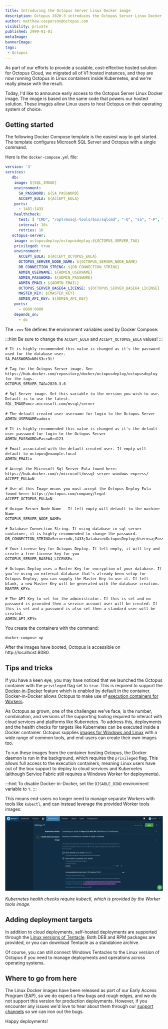 ```yaml
---
title: Introducing the Octopus Server Linux Docker image
description: Octopus 2020.3 introduces the Octopus Server Linux Docker image
author: matthew.casperson@octopus.com
visibility: private
published: 2999-01-01
metaImage: 
bannerImage: 
tags:
 - Octopus
---
```


As part of our efforts to provide a scalable, cost-effective hosted solution for Octopus Cloud, we migrated all of V1 hosted instances, and they are now running Octopus in Linux containers inside Kubernetes, and we're really please with the result.

Today, I'd like to announce early access to the Octopus Server Linux Docker image. The image is based on the same code that powers our hosted solution. These images allow Linux users to host Octopus on their operating system of choice.

## Getting started

The following Docker Compose template is the easiest way to get started. The template configures Microsoft SQL Server and Octopus with a single command.

Here is the `docker-compose.yml` file:

```yaml
version: '3'
services:
   db:
    image: ${SQL_IMAGE}
    environment:
      SA_PASSWORD: ${SA_PASSWORD}
      ACCEPT_EULA: ${ACCEPT_EULA}
    ports:
      - 1401:1433
    healthcheck:
      test: [ "CMD", "/opt/mssql-tools/bin/sqlcmd", "-U", "sa", "-P", "${SA_PASSWORD}", "-Q", "select 1"]
      interval: 10s
      retries: 10
   octopus-server:
    image: octopusdeploy/octopusdeploy:${OCTOPUS_SERVER_TAG}
    privileged: true
    environment:
      ACCEPT_EULA: ${ACCEPT_OCTOPUS_EULA}
      OCTOPUS_SERVER_NODE_NAME: ${OCTOPUS_SERVER_NODE_NAME}
      DB_CONNECTION_STRING: ${DB_CONNECTION_STRING}
      ADMIN_USERNAME: ${ADMIN_USERNAME}
      ADMIN_PASSWORD: ${ADMIN_PASSWORD}
      ADMIN_EMAIL: ${ADMIN_EMAIL}
      OCTOPUS_SERVER_BASE64_LICENSE: ${OCTOPUS_SERVER_BASE64_LICENSE}
      MASTER_KEY: ${MASTER_KEY}
      ADMIN_API_KEY: ${ADMIN_API_KEY}
    ports:
      - 8080:8080
    depends_on:
      - db
```

The `.env` file defines the environment variables used by Docker Compose:

:::hint
Be sure to change the `ACCEPT_EULA` and `ACCEPT_OCTOPUS_EULA` values!
:::

```
# It is highly recommended this value is changed as it's the password used for the database user.
SA_PASSWORD=N0tS3cr3t!

# Tag for the Octopus Server image. See https://hub.docker.com/repository/docker/octopusdeploy/octopusdeploy for the tags.
OCTOPUS_SERVER_TAG=2020.3.0

# Sql Server image. Set this variable to the version you wish to use. Default is to use the latest.
SQL_IMAGE=mcr.microsoft.com/mssql/server

# The default created user username for login to the Octopus Server
ADMIN_USERNAME=admin

# It is highly recommended this value is changed as it's the default user password for login to the Octopus Server
ADMIN_PASSWORD=Passw0rd123

# Email associated with the default created user. If empty will default to octopus@example.local
ADMIN_EMAIL=

# Accept the Microsoft Sql Server Eula found here: https://hub.docker.com/r/microsoft/mssql-server-windows-express/
ACCEPT_EULA=N

# Use of this Image means you must accept the Octopus Deploy Eula found here: https://octopus.com/company/legal
ACCEPT_OCTOPUS_EULA=N

# Unique Server Node Name - If left empty will default to the machine Name
OCTOPUS_SERVER_NODE_NAME=

# Database Connection String. If using database in sql server container, it is highly recommended to change the password.
DB_CONNECTION_STRING=Server=db,1433;Database=OctopusDeploy;User=sa;Password=N0tS3cr3t!

# Your License key for Octopus Deploy. If left empty, it will try and create a free license key for you
OCTOPUS_SERVER_BASE64_LICENSE=

# Octopus Deploy uses a Master Key for encryption of your database. If you're using an external database that's already been setup for Octopus Deploy, you can supply the Master Key to use it. If left blank, a new Master Key will be generated with the database creation.
MASTER_KEY=

# The API Key to set for the administrator. If this is set and no password is provided then a service account user will be created. If this is set and a password is also set then a standard user will be created.
ADMIN_API_KEY=
```

You create the containers with the command:

```
docker-compose up
```

After the images have booted, Octopus is accessible on http://localhost:8080.

## Tips and tricks

If you have a keen eye, you may have noticed that we launched the Octopus container with the `privileged` flag set to `true`. This is required to support the [Docker-in-Docker](https://hub.docker.com/_/docker) feature which is enabled by default in the container. Docker-in-Docker allows Octopus to make use of [execution containers for Workers](https://octopus.com/blog/execution-containers).

As Octopus as grown, one of the challenges we've face, is the number, combination, and versions of the supporting tooling required to interact with cloud services and platforms like Kubernetes. To address this, deployments and the health checks for targets like Kubernetes can be executed inside a Docker container. Octopus supplies [images for Windows and Linux](https://hub.docker.com/r/octopusdeploy/worker-tools) with a wide range of common tools, and end-users can create their own images too.

To run these images from the container hosting Octopus, the Docker daemon is run in the background, which requires the `privileged` flag. This allows full access to the execution containers, meaning Linux users have out of the box support to deploy to cloud services and Kubernetes (although Service Fabric still requires a Windows Worker for deployments).

:::hint
To disable Docker-in-Docker, set the `DISABLE_DIND` environment variable to `Y`.
:::

This means end-users no longer need to manage separate Workers with tools like `kubectl`, and can instead leverage the provided Worker tools images:

![](k8s-health-check.png "width=500")

*Kubernetes health checks require kubectl, which is provided by the Worker tools image.*

## Adding deployment targets

In addition to cloud deployments, self-hosted deployments are supported through the [Linux versions of Tentacle](https://octopus.com/docs/infrastructure/deployment-targets/linux/tentacle). Both DEB and RPM packages are provided, or you can download Tentacle as a standalone archive. 

Of course, you can still connect Windows Tentacles to the Linux version of Octopus if you need to manage deployments and operations across operating systems.

## Where to go from here

The Linux Docker images have been released as part of our Early Access Program (EAP), so we do expect a few bugs and rough edges, and we do not support this version for production deployments. However, if you encounter any issues we'd love to hear about them through our [support channels](https://octopus.com/support) so we can iron out the bugs.

Happy deployments!